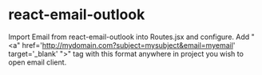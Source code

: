 # react-email-outlook
Import Email from react-email-outlook into Routes.jsx and configure.
Add "<a" href='http://mydomain.com?subject=mysubject&email=myemail' target='_blank' ">" tag with this format anywhere in project you wish to open email client. 
